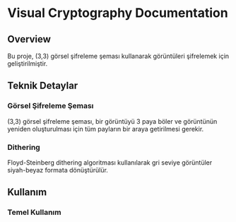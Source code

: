 # Visual Cryptography Documentation

## Overview
Bu proje, (3,3) görsel şifreleme şeması kullanarak görüntüleri şifrelemek için geliştirilmiştir.

## Teknik Detaylar

### Görsel Şifreleme Şeması
(3,3) görsel şifreleme şeması, bir görüntüyü 3 paya böler ve görüntünün yeniden oluşturulması için tüm payların bir araya getirilmesi gerekir.

### Dithering
Floyd-Steinberg dithering algoritması kullanılarak gri seviye görüntüler siyah-beyaz formata dönüştürülür.

## Kullanım

### Temel Kullanım

